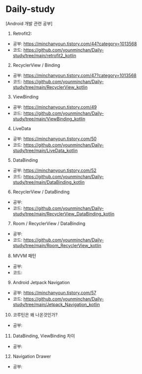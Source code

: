 # Daily-study
[Android 개발 관련 공부]

1. Retrofit2: 
- 공부: https://minchanyoun.tistory.com/44?category=1013568
- 코드: https://github.com/younminchan/Daily-study/tree/main/retrofit2_kotlin

2. RecyclerView / Binding
- 공부: https://minchanyoun.tistory.com/47?category=1013568
- 코드: https://github.com/younminchan/Daily-study/tree/main/RecyclerView_kotlin

3. ViewBinding
- 공부: https://minchanyoun.tistory.com/49
- 코드: https://github.com/younminchan/Daily-study/tree/main/ViewBinding_kotlin

4. LiveData
- 공부: https://minchanyoun.tistory.com/50
- 코드: https://github.com/younminchan/Daily-study/tree/main/LiveData_kotlin

5. DataBinding
- 공부: https://minchanyoun.tistory.com/52
- 코드: https://github.com/younminchan/Daily-study/tree/main/DataBinding_kotlin

6. RecyclerView / DataBinding
- 공부: 
- 코드: https://github.com/younminchan/Daily-study/tree/main/RecyclerView_DataBinding_kotlin


7. Room / RecyclerView / DataBinding
- 공부:
- 코드: https://github.com/younminchan/Daily-study/tree/main/Room_RecyclerView_kotlin

8. MVVM 패턴
- 공부: 
- 코드:  

9. Android Jetpack Navigation
- 공부: https://minchanyoun.tistory.com/57
- 코드: https://github.com/younminchan/Daily-study/tree/main/Jetpack_Navigation_kotlin
 
10. 코루틴은 왜 나온것인가?
- 공부: 


11. DataBinding, ViewBinding 차이
- 공부: 
 
12. Navigation Drawer
- 공부:  
 
